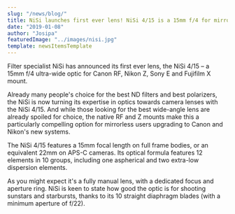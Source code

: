 ```yaml
---
slug: "/news/blog/"
title: NiSi launches first ever lens! NiSi 4/15 is a 15mm f/4 for mirrorless cameras
date: "2019-01-08"
author: "Josipa"
featuredImage: "../images/nisi.jpg"
template: newsItemsTemplate
---
```

Filter specialist NiSi has announced its first ever lens, the NiSi 4/15 – a 15mm f/4 ultra-wide optic for Canon RF, Nikon Z, Sony E and Fujifilm X mount. 

Already many people's choice for the best ND filters and best polarizers, the NiSi is now turning its expertise in optics towards camera lenses with the NiSi 4/15. And while those looking for the best wide-angle lens are already spoiled for choice, the native RF and Z mounts make this a particularly compelling option for mirrorless users upgrading to Canon and Nikon's new systems.

The NiSi 4/15 features a 15mm focal length on full frame bodies, or an equivalent 22mm on APS-C cameras. Its optical formula features 12 elements in 10 groups, including one aspherical and two extra-low dispersion elements. 

As you might expect it's a fully manual lens, with a dedicated focus and aperture ring. NiSi is keen to state how good the optic is for shooting sunstars and starbursts, thanks to its 10 straight diaphragm blades (with a minimum aperture of f/22). 

